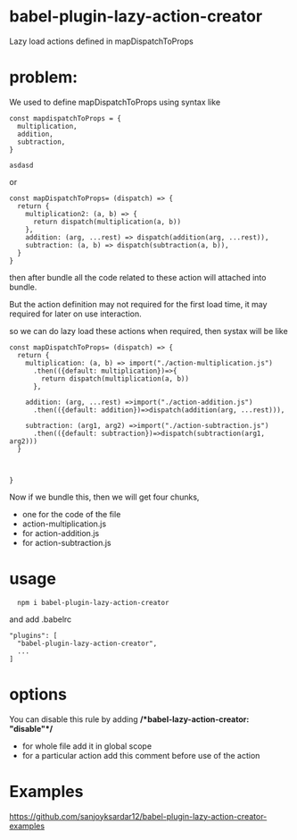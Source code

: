 # babel-plugin-lazy-action-creator
   Lazy load actions defined in mapDispatchToProps

# problem:
We used to define mapDispatchToProps
using syntax like
```
const mapdispatchToProps = {
  multiplication,
  addition,
  subtraction,
} 

asdasd
```
or
```
const mapDispatchToProps= (dispatch) => {
  return {
    multiplication2: (a, b) => {
      return dispatch(multiplication(a, b))
    },
    addition: (arg, ...rest) => dispatch(addition(arg, ...rest)),
    subtraction: (a, b) => dispatch(subtraction(a, b)),
  }
}
```

then after bundle all the code related to these action will attached into bundle.

But the action definition may not required for the first load time, it may required for later on use interaction.

so we can do lazy load these actions when required, then systax will be like
```
const mapDispatchToProps= (dispatch) => {
  return {
    multiplication: (a, b) => import("./action-multiplication.js")
      .then(({default: multiplication})=>{
        return dispatch(multiplication(a, b))
      },

    addition: (arg, ...rest) =>import("./action-addition.js")
      .then(({default: addition})=>dispatch(addition(arg, ...rest))),

    subtraction: (arg1, arg2) =>import("./action-subtraction.js")
      .then(({default: subtraction})=>dispatch(subtraction(arg1, arg2)))
  }
  
  
  
}
```
Now if we bundle this, then we will get four chunks,
  -  one for the code of the file
  -  action-multiplication.js
  -   for action-addition.js
  -  for action-subtraction.js

# usage
```
  npm i babel-plugin-lazy-action-creator
```
and add  .babelrc
```
"plugins": [
  "babel-plugin-lazy-action-creator",
  ...
]
```


# options
 You can disable this rule by adding  **/\*babel-lazy-action-creator: "disable"\*\/**
  - for whole file add it in global scope
  - for a particular action add this comment before use of the action
  
  
 # Examples
 https://github.com/sanjoyksardar12/babel-plugin-lazy-action-creator-examples
